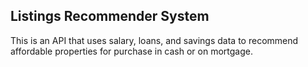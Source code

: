 ## Listings Recommender System

This is an API that uses salary, loans, and savings data to recommend affordable properties for purchase in cash or on mortgage. 